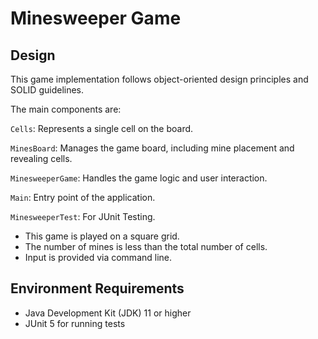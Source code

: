 # Minesweeper Game

## Design

This game implementation follows object-oriented design principles and SOLID guidelines.

The main components are:

`Cells`: Represents a single cell on the board.

`MinesBoard`: Manages the game board, including mine placement and revealing cells.

`MinesweeperGame`: Handles the game logic and user interaction.

`Main`: Entry point of the application.

`MinesweeperTest`: For JUnit Testing.

- This game is played on a square grid.
- The number of mines is less than the total number of cells.
- Input is provided via command line.

## Environment Requirements

- Java Development Kit (JDK) 11 or higher
- JUnit 5 for running tests
